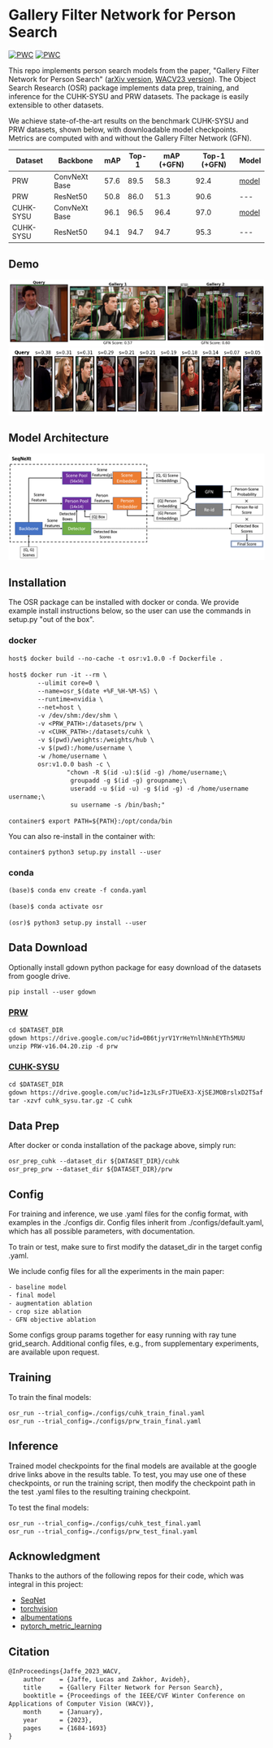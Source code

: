 # Gallery Filter Network for Person Search

[![PWC](https://img.shields.io/endpoint.svg?url=https://paperswithcode.com/badge/gallery-filter-network-for-person-search/person-search-on-cuhk-sysu)](https://paperswithcode.com/sota/person-search-on-cuhk-sysu?p=gallery-filter-network-for-person-search) [![PWC](https://img.shields.io/endpoint.svg?url=https://paperswithcode.com/badge/gallery-filter-network-for-person-search/person-search-on-prw)](https://paperswithcode.com/sota/person-search-on-prw?p=gallery-filter-network-for-person-search)

This repo implements person search models from the paper, "Gallery Filter Network for Person Search" ([arXiv version](https://arxiv.org/abs/2210.12903), [WACV23 version](https://openaccess.thecvf.com/content/WACV2023/html/Jaffe_Gallery_Filter_Network_for_Person_Search_WACV_2023_paper.html)).
The Object Search Research (OSR) package implements data prep, training, and inference for the CUHK-SYSU and PRW datasets. The package is easily extensible to other datasets.

We achieve state-of-the-art results on the benchmark CUHK-SYSU and PRW datasets, shown below, with
downloadable model checkpoints. Metrics are computed with and without the Gallery Filter Network (GFN).

| Dataset   | Backbone      | mAP  | Top-1 | mAP (+GFN) | Top-1 (+GFN) | Model |
| --------- | ------------- | ---- | ----- | --------- | ----------- | ----- |
| PRW       | ConvNeXt Base | 57.6 | 89.5  | 58.3      | 92.4        | [model](https://drive.google.com/file/d/17j8rYkcxPx599Eh6T-o6S9WvlRITOPt0/view?usp=sharing) |
| PRW       | ResNet50      | 50.8 | 86.0  | 51.3      | 90.6        | --- |
| CUHK-SYSU | ConvNeXt Base | 96.1 | 96.5  | 96.4      | 97.0        | [model](https://drive.google.com/file/d/1wWoQkpWN9-F1i8GqfX26DTf_mRNvxfZH/view?usp=sharing) |
| CUHK-SYSU | ResNet50      | 94.1 | 94.7  | 94.7      | 95.3        | --- |

## Demo
![Person Search](assets/person_search_demo.png)
<img src="assets/person_reid_demo.png" alt="Person Re-id" width="600"/>

## Model Architecture
![Model Architecture](assets/model_arch.png)

## Installation
The OSR package can be installed with docker or conda.
We provide example install instructions below, so the user can use
the commands in setup.py "out of the box". 

### docker
```
host$ docker build --no-cache -t osr:v1.0.0 -f Dockerfile .

host$ docker run -it --rm \
        --ulimit core=0 \
        --name=osr_$(date +%F_%H-%M-%S) \
        --runtime=nvidia \
        --net=host \
        -v /dev/shm:/dev/shm \
        -v <PRW_PATH>:/datasets/prw \
        -v <CUHK_PATH>:/datasets/cuhk \
        -v $(pwd)/weights:/weights/hub \
        -v $(pwd):/home/username \
        -w /home/username \
        osr:v1.0.0 bash -c \
                "chown -R $(id -u):$(id -g) /home/username;\
                 groupadd -g $(id -g) groupname;\
                 useradd -u $(id -u) -g $(id -g) -d /home/username username;\
                 su username -s /bin/bash;"

container$ export PATH=${PATH}:/opt/conda/bin
```

You can also re-install in the container with:
```
container$ python3 setup.py install --user
```

### conda
```
(base)$ conda env create -f conda.yaml

(base)$ conda activate osr

(osr)$ python3 setup.py install --user
```

## Data Download
Optionally install gdown python package for easy download of the datasets from google drive.
```
pip install --user gdown
```

### [PRW](https://github.com/liangzheng06/PRW-baseline)
```
cd $DATASET_DIR
gdown https://drive.google.com/uc?id=0B6tjyrV1YrHeYnlhNnhEYTh5MUU
unzip PRW-v16.04.20.zip -d prw
```

### [CUHK-SYSU](https://github.com/ShuangLI59/person_search)
```
cd $DATASET_DIR 
gdown https://drive.google.com/uc?id=1z3LsFrJTUeEX3-XjSEJMOBrslxD2T5af 
tar -xzvf cuhk_sysu.tar.gz -C cuhk
```

## Data Prep
After docker or conda installation of the package above, simply run:
```
osr_prep_cuhk --dataset_dir ${DATASET_DIR}/cuhk
osr_prep_prw --dataset_dir ${DATASET_DIR}/prw
```

## Config
For training and inference, we use .yaml files for the config format, with examples in the ./configs dir.
Config files inherit from ./configs/default.yaml, which has all possible parameters, with documentation.

To train or test, make sure to first modify the dataset_dir in the target config .yaml.

We include config files for all the experiments in the main paper:

    - baseline model
    - final model
    - augmentation ablation
    - crop size ablation
    - GFN objective ablation
    
Some configs group params together for easy running with ray tune grid_search. Additional config files, e.g., from supplementary experiments, are available upon request.

## Training
To train the final models:
```
osr_run --trial_config=./configs/cuhk_train_final.yaml
osr_run --trial_config=./configs/prw_train_final.yaml
```

## Inference
Trained model checkpoints for the final models are available at the google drive links above in the results table. To test, you may use one of these checkpoints, or run the training script, then modify the checkpoint path in the test .yaml files to the resulting training checkpoint.

To test the final models:
```
osr_run --trial_config=./configs/cuhk_test_final.yaml
osr_run --trial_config=./configs/prw_test_final.yaml
```

## Acknowledgment
Thanks to the authors of the following repos for their code, which was integral in this project:
- [SeqNet](https://github.com/serend1p1ty/SeqNet)
- [torchvision](https://github.com/pytorch/vision)
- [albumentations](https://github.com/albumentations-team/albumentations)
- [pytorch_metric_learning](https://github.com/KevinMusgrave/pytorch-metric-learning)

## Citation
```
@InProceedings{Jaffe_2023_WACV,
    author    = {Jaffe, Lucas and Zakhor, Avideh},
    title     = {Gallery Filter Network for Person Search},
    booktitle = {Proceedings of the IEEE/CVF Winter Conference on Applications of Computer Vision (WACV)},
    month     = {January},
    year      = {2023},
    pages     = {1684-1693}
}
```
